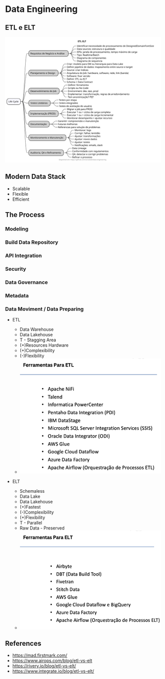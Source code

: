 # Data Engineering

## ETL e ELT

![](assets/images/etl-elt.svg)

## Modern Data Stack

- Scalable
- Flexible
- Efficient

## The Process

### Modeling

### Build Data Repository

### API Integration

### Security

### Data Governance

### Metadata

### Data Moviment / Data Preparing

- ETL 
    - Data Warehouse
    - Data Lakehouse
    - T - Stagging Area
    - (+)Resources Hardware
    - (+)Complexibility
    - (-)Flexibility
    - ![](assets/images/etl-tools.png)

- ELT 
    - Schemaless
    - Data Lake
    - Data Lakehouse  
    - (+)Fastest
    - (-)Complexibility    
    - (+)Flexibility
    - T - Parallel
    - Raw Data - Preserved
    - ![](assets/images/elt-tools.png)

## References

- https://mad.firstmark.com/
- https://www.airops.com/blog/etl-vs-elt
- https://rivery.io/blog/etl-vs-elt/
- https://www.integrate.io/blog/etl-vs-elt/


